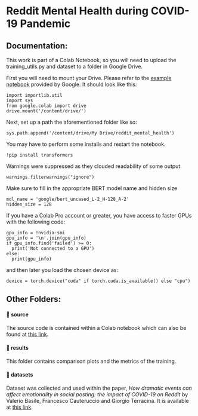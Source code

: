 # Reddit Mental Health during COVID-19 Pandemic

<h2>Documentation:</h2>

This work is part of a Colab Notebook, so you will need to upload the training_utils.py and dataset to a folder in Google Drive. 

First you will need to mount your Drive. Please refer to the <a href="https://colab.research.google.com/drive/1srw_HFWQ2SMgmWIawucXfusGzrj1_U0q">example notebook</a> provided by Google. It should look like this:
```
import importlib.util
import sys
from google.colab import drive
drive.mount('/content/drive/')
```

Next, set up a path the aforementioned folder like so:

```
sys.path.append('/content/drive/My Drive/reddit_mental_health')
```

You may have to perform some installs and restart the notebook.
```
!pip install transformers
```

Warnings were suppressed as they clouded readability of some output. 
```
warnings.filterwarnings("ignore")
```

Make sure to fill in the appropriate BERT model name and hidden size
```
mdl_name = 'google/bert_uncased_L-2_H-128_A-2'
hidden_size = 128
```

If you have a Colab Pro account or greater, you have access to faster GPUs with the following code:
```
gpu_info = !nvidia-smi
gpu_info = '\n'.join(gpu_info)
if gpu_info.find('failed') >= 0:
  print('Not connected to a GPU')
else:
  print(gpu_info)
```
and then later you load the chosen device as:

```
device = torch.device("cuda" if torch.cuda.is_available() else "cpu")
```

<h2>Other Folders:</h2>

<h4>📁 source</h4>

The source code is contained within a Colab notebook which can also be found at <a href="https://colab.research.google.com/drive/1SkrRq0HywnwgoKh-Lzs9qq5UoNL5AdDW?usp=sharing"> this link</a>.

<h4>📁 results</h4>


This folder contains comparison plots and the metrics of the training.


<h4>📁 datasets</h4>

Dataset was collected and used within the paper, <i> How dramatic events can affect emotionality in social posting: the impact of COVID-19 on Reddit</i> by Valerio Basile, Francesco Cauteruccio and Giorgio Terracina. It is available at <a href="https://bitbucket.org/cauteruccio/reddit-dataset/src/master/">this link</a>.
